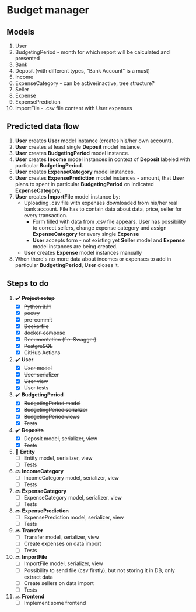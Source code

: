 # Budget manager

## Models

1. User
2. BudgetingPeriod - month for which report will be calculated and presented
3. Bank
4. Deposit (with different types, "Bank Account" is a must)
5. Income
6. ExpenseCategory - can be active/inactive, tree structure?
7. Seller
8. Expense
9. ExpensePrediction
10. ImportFile - .csv file content with User expenses


## Predicted data flow

1. **User** creates **User** model instance (creates his/her own account).
2. **User** creates at least single **Deposit** model instance.
3. **User** creates **BudgetingPeriod** model instance.
4. **User** creates **Income** model instances in context of **Deposit** labeled with particular **BudgetingPeriod**.
5. **User** creates **ExpenseCategory** model instances.
6. **User** creates **ExpensePrediction** model instances - amount, that **User** plans to spent in particular **BudgetingPeriod** on indicated **ExpenseCategory**.
7. **User** creates **ImportFile** model instance by:
   * Uploading .csv file with expenses downloaded from his/her real bank account. File has to contain data about data, price, seller for every transaction.
       - Form filled with data from .csv file appears. User has possibility to correct sellers, change expense category and assign **ExpenseCategory** for every single **Expense**
       - **User** accepts form - not existing yet **Seller** model and **Expense** model instances are being created.
   * **User** creates **Expense** model instances manually
8. When there's no more data about incomes or expenses to add in particular **BudgetingPeriod**, **User** closes it.


## Steps to do

1. ✔️ ~~**Project setup**~~
   - [x] ~~Python 3.11~~
   - [x] ~~poetry~~
   - [x] ~~pre-commit~~
   - [x] ~~Dockerfile~~
   - [x] ~~docker-compose~~
   - [x] ~~Documentation (f.e. Swagger)~~
   - [x] ~~PostgreSQL~~
   - [x] ~~GitHub Actions~~

2. ✔️ ~~**User**~~
   - [x] ~~User model~~
   - [x] ~~User serializer~~
   - [x] ~~User view~~
   - [x] ~~User tests~~

3. ✔️ ~~**BudgetingPeriod**~~
   - [x] ~~BudgetingPeriod model~~
   - [x] ~~BudgetingPeriod serializer~~
   - [x] ~~BudgetingPeriod views~~
   - [x] ~~Tests~~

4. ✔️ ~~**Deposits**~~
   - [X] ~~Deposit model, serializer, view~~
   - [X] ~~Tests~~

5. 🔨 **Entity**
   - [ ] Entity model, serializer, view
   - [ ] Tests

6. 🔜 **IncomeCategory**
   - [ ] IncomeCategory model, serializer, view
   - [ ] Tests

7. 🔜 **ExpenseCategory**
   - [ ] ExpenseCategory model, serializer, view
   - [ ] Tests

8. 🔜 **ExpensePrediction**
   - [ ] ExpensePrediction model, serializer, view
   - [ ] Tests

9. 🔜 **Transfer**
   - [ ] Transfer model, serializer, view
   - [ ] Create expenses on data import
   - [ ] Tests

10. 🔜 **ImportFile**
    - [ ] ImportFile model, serializer, view
    - [ ] Possibility to send file (csv firstly), but not storing it in DB, only extract data
    - [ ] Create sellers on data import
    - [ ] Tests

11. 🔜 **Frontend**
    - [ ] Implement some frontend
